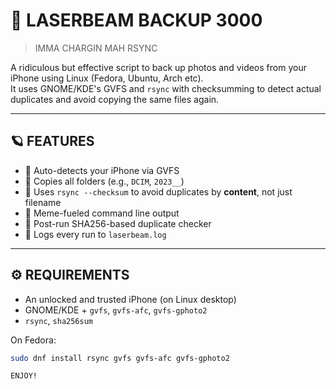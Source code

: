 # 💾 LASERBEAM BACKUP 3000

> IMMA CHARGIN MAH RSYNC

A ridiculous but effective script to back up photos and videos from your iPhone using Linux (Fedora, Ubuntu, Arch etc).  
It uses GNOME/KDE's GVFS and `rsync` with checksumming to detect actual duplicates and avoid copying the same files again.

---

## 🪐 FEATURES

- 🚀 Auto-detects your iPhone via GVFS
- 📂 Copies all folders (e.g., `DCIM`, `2023__`)
- 🔄 Uses `rsync --checksum` to avoid duplicates by **content**, not just filename
- 💬 Meme-fueled command line output
- 🧪 Post-run SHA256-based duplicate checker
- 📜 Logs every run to `laserbeam.log`

---

## ⚙️ REQUIREMENTS

- An unlocked and trusted iPhone (on Linux desktop)
- GNOME/KDE + `gvfs`, `gvfs-afc`, `gvfs-gphoto2`
- `rsync`, `sha256sum`

On Fedora:

```bash
sudo dnf install rsync gvfs gvfs-afc gvfs-gphoto2

ENJOY!
